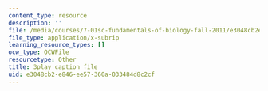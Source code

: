```yaml
---
content_type: resource
description: ''
file: /media/courses/7-01sc-fundamentals-of-biology-fall-2011/e3048cb2e846ee57360a033484d8c2cf_MqNq9S1_Ct8.srt
file_type: application/x-subrip
learning_resource_types: []
ocw_type: OCWFile
resourcetype: Other
title: 3play caption file
uid: e3048cb2-e846-ee57-360a-033484d8c2cf
---
```

